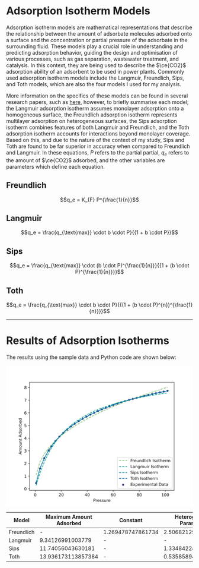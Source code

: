 # Adsorption Isotherm Models
Adsorption isotherm models are mathematical representations that describe the relationship between the amount of adsorbate molecules adsorbed onto a surface and the concentration or partial pressure of the adsorbate in the surrounding fluid. These models play a crucial role in understanding and predicting adsorption behavior, guiding the design and optimisation of various processes, such as gas separation, wastewater treatment, and catalysis. In this context, they are being used to describe the $\ce{CO2}$ adsorption ability of an adsorbent to be used in power plants. Commonly used adsorption isotherm models include the Langmuir, Freundlich, Sips, and Toth models, which are also the four models I used for my analysis.

More information on the specifics of these models can be found in several research papers, such as [here](), however, to briefly summarise each model; the Langmuir adsorption isotherm assumes monolayer adsorption onto a homogeneous surface, the Freundlich adsorption isotherm represents multilayer adsorption on heterogeneous surfaces, the Sips adsorption isotherm combines features of both Langmuir and Freundlich, and the Toth adsorption isotherm accounts for interactions beyond monolayer coverage. Based on this, and due to the nature of the context of my study, Sips and Toth are found to be far superior in accuracy when compared to Freundlich and Langmuir. In these equations, $P$ refers to the partial partial, $q_{e}$ refers to the amount of $\ce{CO2}$ adsorbed, and the other variables are parameters which define each equation.

## Freundlich
$$q_e = K_{F} P^{\frac{1}{n}}$$

## Langmuir
$$q_e = \frac{q_{\text{max}} \cdot b \cdot P}{{1 + b \cdot P}}$$

## Sips
$$q_e = \frac{q_{\text{max}} \cdot (b \cdot P)^{\frac{1}{n}}}{{1 + (b \cdot P)^{\frac{1}{n}}}}$$

## Toth
$$q_e = \frac{q_{\text{max}} \cdot b \cdot P}{{(1 + (b \cdot P)^{n})^{\frac{1}{n}}}}$$

---
# Results of Adsorption Isotherms
The results using the sample data and Python code are shown below:

![isothermresults](https://github.com/mmjsaa/co2captureanalysis/blob/9a2c2e2d5ba9c3b652b851b03804d383f7630fe4/Attachments/AdsorptionIsothermModelResult.svg)

| Model | Maximum Amount Adsorbed | Constant | Heterogeneity Parameter | Affinity Constant |
|---|---|---|---|---|
| Freundlich | - | 1.269478747861734 | 2.5068212939675436 | - |
| Langmuir | 9.34126991003779 | - | - | 0.04210289607846775 | 
| Sips | 11.74056043630181 | - |1.334842243798242 | 0.02356151583989827 |
| Toth | 13.936173113857384 | - |0.535858948991538 | 0.06291766711898603 |

